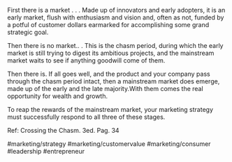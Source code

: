 First there is a market . . . Made up of innovators and early adopters, it is an early market, flush with enthusiasm and vision and, often as not, funded by a potful of customer dollars earmarked for accomplishing some grand strategic goal.

Then there is no market.. . This is the chasm period, during which the early market is still trying to digest its ambitious projects, and the mainstream market waits to see if anything goodwill come of them.

Then there is. If all goes well, and the product and your company pass through the chasm period intact, then a mainstream market does emerge, made up of the early and the late majority.With them comes the real opportunity for wealth and growth.

To reap the rewards of the mainstream market, your marketing strategy must successfully respond to all three of these stages.

Ref: Crossing the Chasm. 3ed. Pag. 34

#marketing/strategy #marketing/customervalue #marketing/consumer #leadership #entrepreneur 

